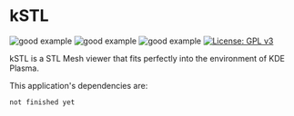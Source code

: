 # kSTL
![good example](https://img.shields.io/badge/stability-Bleeding%20Edge-red.svg)
![good example](https://img.shields.io/badge/GUI-QML_Kirigami2-blue.svg)
![good example](https://img.shields.io/badge/rendering-Vulkan-darkred.svg)
[![License: GPL v3](https://img.shields.io/badge/License-GPLv3-yellow.svg)](https://www.gnu.org/licenses/gpl-3.0)

kSTL is a STL Mesh viewer that fits perfectly into the environment of KDE Plasma.

This application's dependencies are: 
```bash
not finished yet
```